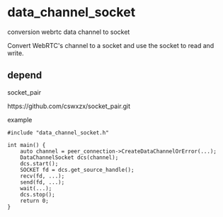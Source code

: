 # data_channel_socket
conversion webrtc data channel to socket

Convert WebRTC's channel to a socket and use the socket to read and write.

## depend
  socket_pair

  https:\/\/github.com\/cswxzx\/socket_pair.git

example

```
#include "data_channel_socket.h"

int main() {
    auto channel = peer_connection->CreateDataChannelOrError(...);
    DataChannelSocket dcs(channel);
    dcs.start();
    SOCKET fd = dcs.get_source_handle();
    recv(fd, ...);
    send(fd, ...);
    wait(...);
    dcs.stop();
    return 0;
}

```
